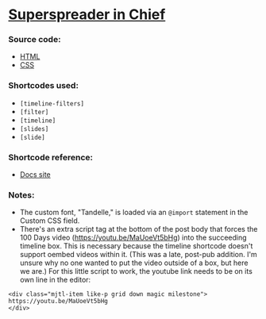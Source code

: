 # [Superspreader in Chief](https://www.motherjones.com/politics/2020/10/trump-coronavirus-covid-denial-timeline/)


### Source code:
- [HTML](post-body.html)
- [CSS](custom-css.css)

### Shortcodes used:
- `[timeline-filters]`
- `[filter]`
- `[timeline]`
- `[slides]`
- `[slide]`

### Shortcode reference:
- [Docs site](https://docs.motherjones.com/2019/06/27/shortcodes/)

### Notes:
- The custom font, "Tandelle," is loaded via an `@import` statement in the Custom CSS field.
- There's an extra script tag at the bottom of the post body that forces the 100 Days video (https://youtu.be/MaUoeVt5bHg) into the succeeding timeline box. This is necessary because the timeline shortcode doesn't support oembed videos within it. (This was a late, post-pub addition. I'm unsure why no one wanted to put the video outside of a box, but here we are.) For this little script to work, the youtube link needs to be on its own line in the editor: 
```
<div class="mjtl-item like-p grid down magic milestone">
https://youtu.be/MaUoeVt5bHg
</div>
```